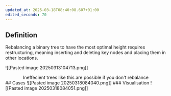 ```yaml
---
updated_at: 2025-03-18T08:40:08.607+01:00
edited_seconds: 70
---
```

## Definition
Rebalancing a binary tree to have the most optimal height requires restructuring, meaning inserting and deleting key nodes and placing them in other locations.

![[Pasted image 20250313104713.png]]
<center> Ineffecient trees like this are possible if you don't rebalance </center>
## Cases
![[Pasted image 20250318084040.png]]
### Visualisation
![[Pasted image 20250318084051.png]]